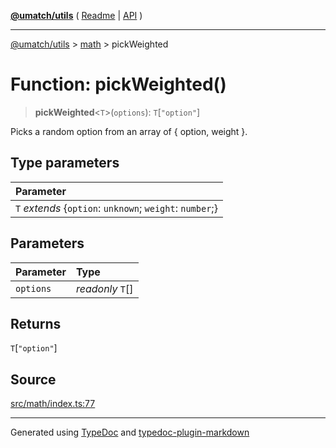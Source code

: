 [**@umatch/utils**](../../README.md) ( [Readme](../../README.md) \| [API](../../API.md) )

---

[@umatch/utils](../../API.md) > [math](../README.md) > pickWeighted

# Function: pickWeighted()

> **pickWeighted**\<`T`\>(`options`): `T`[`"option"`]

Picks a random option from an array of { option, weight }.

## Type parameters

| Parameter                                                 |
| :-------------------------------------------------------- |
| `T` _extends_ \{`option`: `unknown`; `weight`: `number`;} |

## Parameters

| Parameter | Type             |
| :-------- | :--------------- |
| `options` | _readonly_ `T`[] |

## Returns

`T`[`"option"`]

## Source

[src/math/index.ts:77](https://github.com/umatch-oficial/utils/blob/a9008ad/src/math/index.ts#L77)

---

Generated using [TypeDoc](https://typedoc.org/) and [typedoc-plugin-markdown](https://www.npmjs.com/package/typedoc-plugin-markdown)
